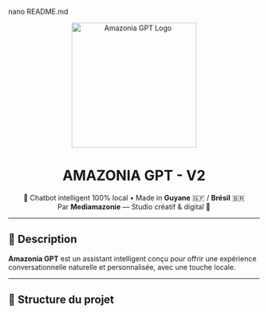 nano README.md<p align="center">
  <img src="logo/logo-amazonia-gpt.png" alt="Amazonia GPT Logo" width="250"/>
</p>

<h1 align="center">AMAZONIA GPT - V2</h1>

<p align="center">
  🤖 Chatbot intelligent 100% local • Made in <strong>Guyane</strong> 🇬🇫 / <strong>Brésil</strong> 🇧🇷<br>
  Par <strong>Mediamazonie</strong> — Studio créatif & digital 🌱
</p>

---

## 🚀 Description

**Amazonia GPT** est un assistant intelligent conçu pour offrir une expérience conversationnelle naturelle et personnalisée, avec une touche locale.

---

## 📁 Structure du projet
